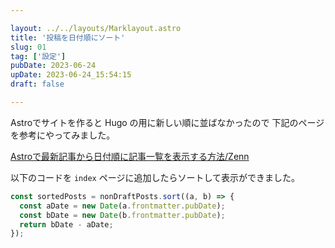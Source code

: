 ```yaml
---

layout: ../../layouts/Marklayout.astro
title: '投稿を日付順にソート'
slug: 01
tag: ['設定']
pubDate: 2023-06-24
upDate: 2023-06-24_15:54:15
draft: false

---
```



Astroでサイトを作ると Hugo の用に新しい順に並ばなかったので
下記のページを参考にやってみました。

[Astroで最新記事から日付順に記事一覧を表示する方法/Zenn](https://zenn.dev/miz_dev/articles/astro-sorted-posts)

以下のコードを ```index``` ページに追加したらソートして表示ができました。

```javascript
const sortedPosts = nonDraftPosts.sort((a, b) => {
  const aDate = new Date(a.frontmatter.pubDate);
  const bDate = new Date(b.frontmatter.pubDate);
  return bDate - aDate;
});
```
